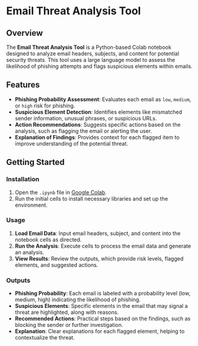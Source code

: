 # Email Threat Analysis Tool

## Overview

The **Email Threat Analysis Tool** is a Python-based Colab notebook designed to analyze email headers, subjects, and content for potential security threats. This tool uses a large language model to assess the likelihood of phishing attempts and flags suspicious elements within emails. 

## Features

- **Phishing Probability Assessment**: Evaluates each email as `low`, `medium`, or `high` risk for phishing.
- **Suspicious Element Detection**: Identifies elements like mismatched sender information, unusual phrases, or suspicious URLs.
- **Action Recommendations**: Suggests specific actions based on the analysis, such as flagging the email or alerting the user.
- **Explanation of Findings**: Provides context for each flagged item to improve understanding of the potential threat.

## Getting Started

### Installation

1. Open the `.ipynb` file in [Google Colab](https://colab.research.google.com/).
2. Run the initial cells to install necessary libraries and set up the environment.

### Usage

1. **Load Email Data**: Input email headers, subject, and content into the notebook cells as directed.
2. **Run the Analysis**: Execute cells to process the email data and generate an analysis.
3. **View Results**: Review the outputs, which provide risk levels, flagged elements, and suggested actions.

### Outputs

- **Phishing Probability**: Each email is labeled with a probability level (low, medium, high) indicating the likelihood of phishing.
- **Suspicious Elements**: Specific elements in the email that may signal a threat are highlighted, along with reasons.
- **Recommended Actions**: Practical steps based on the findings, such as blocking the sender or further investigation.
- **Explanation**: Clear explanations for each flagged element, helping to contextualize the threat.
